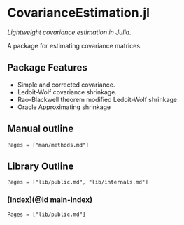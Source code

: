 # CovarianceEstimation.jl

*Lightweight covariance estimation in Julia.*

A package for estimating covariance matrices.

## Package Features

- Simple and corrected covariance.
- Ledoit-Wolf covariance shrinkage.
- Rao-Blackwell theorem modified Ledoit-Wolf shrinkage
- Oracle Approximating shrinkage

## Manual outline

```@contents
Pages = ["man/methods.md"]
```

## Library Outline

```@contents
Pages = ["lib/public.md", "lib/internals.md"]
```

### [Index](@id main-index)

```@index
Pages = ["lib/public.md"]
```
